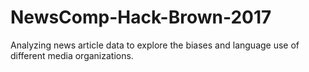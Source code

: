 # NewsComp-Hack-Brown-2017
Analyzing news article data to explore the biases and language use of different media organizations.
